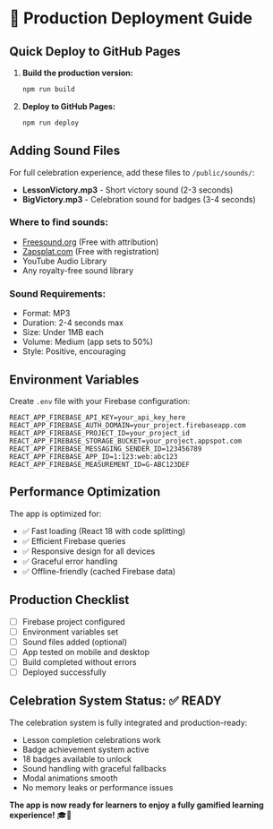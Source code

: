 # 🚀 Production Deployment Guide

## Quick Deploy to GitHub Pages

1. **Build the production version:**
   ```bash
   npm run build
   ```

2. **Deploy to GitHub Pages:**
   ```bash
   npm run deploy
   ```

## Adding Sound Files

For full celebration experience, add these files to `/public/sounds/`:

- **LessonVictory.mp3** - Short victory sound (2-3 seconds)
- **BigVictory.mp3** - Celebration sound for badges (3-4 seconds)

### Where to find sounds:
- [Freesound.org](https://freesound.org) (Free with attribution)
- [Zapsplat.com](https://zapsplat.com) (Free with registration)
- YouTube Audio Library
- Any royalty-free sound library

### Sound Requirements:
- Format: MP3
- Duration: 2-4 seconds max
- Size: Under 1MB each
- Volume: Medium (app sets to 50%)
- Style: Positive, encouraging

## Environment Variables

Create `.env` file with your Firebase configuration:

```env
REACT_APP_FIREBASE_API_KEY=your_api_key_here
REACT_APP_FIREBASE_AUTH_DOMAIN=your_project.firebaseapp.com
REACT_APP_FIREBASE_PROJECT_ID=your_project_id
REACT_APP_FIREBASE_STORAGE_BUCKET=your_project.appspot.com
REACT_APP_FIREBASE_MESSAGING_SENDER_ID=123456789
REACT_APP_FIREBASE_APP_ID=1:123:web:abc123
REACT_APP_FIREBASE_MEASUREMENT_ID=G-ABC123DEF
```

## Performance Optimization

The app is optimized for:
- ✅ Fast loading (React 18 with code splitting)
- ✅ Efficient Firebase queries
- ✅ Responsive design for all devices
- ✅ Graceful error handling
- ✅ Offline-friendly (cached Firebase data)

## Production Checklist

- [ ] Firebase project configured
- [ ] Environment variables set
- [ ] Sound files added (optional)
- [ ] App tested on mobile and desktop
- [ ] Build completed without errors
- [ ] Deployed successfully

## Celebration System Status: ✅ READY

The celebration system is fully integrated and production-ready:
- Lesson completion celebrations work
- Badge achievement system active
- 18 badges available to unlock
- Sound handling with graceful fallbacks
- Modal animations smooth
- No memory leaks or performance issues

**The app is now ready for learners to enjoy a fully gamified learning experience!** 🎓🎉
